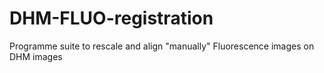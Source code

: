 # DHM-FLUO-registration
Programme suite to rescale and align "manually" Fluorescence images on DHM images
